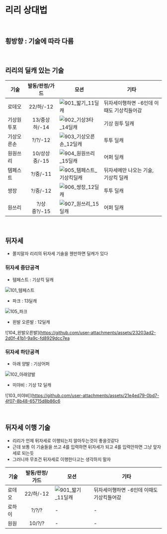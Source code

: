 

# 리리 상대법

<br>

## 횡방향 : 기술에 따라 다름

<br>

## 리리의 딜캐 있는 기술

| 기술 | 발동/판정/가드 | 모션 | 기타 |
| ---- | :----------: | ---- | ---- |
| 로데오 | 22/하/-12 | ![901_밟기_11딜캐](https://github.com/user-attachments/assets/9649fc4f-9718-457e-88c6-9fcd9b950d23) | 뒤자세이행하면 -6인데 이때도 기상킥들어감 |
| 기상원투포 | 13/중상하/-14 | ![902_기상3타_14딜캐](https://github.com/user-attachments/assets/a27a3844-ccb6-405c-bae2-776873a671b9) | 기상 원투 딜캐 |
| 기상오른손 | ?/?/-12 | ![903_기상오른손_12딜캐](https://github.com/user-attachments/assets/e2bfc61f-ec61-44be-9833-b3837933670a) | 투투 딜캐 |
| 원원쓰리 | 10/상상중/-15 | ![904_원원쓰리_15딜캐](https://github.com/user-attachments/assets/e06879ef-8a53-47fc-acbd-2162c900c12d) | 어퍼 딜캐 |
| 템페스트 | ?/중/-11 | ![905_템페스트_기상킥딜캐](https://github.com/user-attachments/assets/b97cdc71-583a-46da-ab08-411c5cc899ef) | 뒤자세에만 나오는 기술, 기상킥 딜캐 |
| 쌍장 | ?/중/-12 | ![906_쌍장_12딜캐](https://github.com/user-attachments/assets/f26c1621-2ba7-435a-8fa0-7151486e11fd) | 투투 딜캐 |
| 원쓰리 | ?/상중?/-15 | ![907_원쓰리_15딜캐](https://github.com/user-attachments/assets/f6dcf8e0-0516-43af-adf7-85ad85bdf5a5) | 어퍼 딜캐 |




<br>

## 뒤자세
- 쫄지말자 리리의 뒤자세 기술을 웬만하면 딜캐가 있다

### 뒤자세 중단공격
- 템페스트 : 기상킥 딜캐

![101_템페스트](https://github.com/user-attachments/assets/f5d0f3a5-4634-4a7f-9f82-91f77b58672e)

- 파크 : 13딜캐

![105_파크](https://github.com/user-attachments/assets/f30342ab-e0f1-4828-b053-97a736c61e6c)


- 왼발 오른발 : 12딜캐

![104_왼발오른발](https://github.com/user-attachments/assets/23203ad2-2d0f-41b1-9a9c-fd8929dcc7ea

### 뒤자세 하단공격
- 아래 양발 : 기상어퍼

![102_아래양발](https://github.com/user-attachments/assets/b553f2b8-72d5-4c2a-a67b-ac14ac5dc2d1)

- 미야비 : 기상 12 딜캐

![103_미야비](https://github.com/user-attachments/assets/21e4ed79-0bd7-4f07-8b48-65715d8b86c6


<br>

## 뒤자세 이행 기술
- 리리가 언제 뒤자세로 이행되는지 알아두는것이 좋을것같다
- 근데 보통 이 기술들을 쓰고 4를 입력하면 뒤자세가 되고 4를 입력안하면 그냥 앞자세로 되는듯
- 그러니까 무조건 뒤자세로 이행한다고는 생각하지 말자

| 기술 | 발동/판정/가드 | 모션 | 기타 |
| ---- | :----------: | ---- | ---- |
| 로데오 | 22/하/-12 | ![901_밟기_11딜캐](https://github.com/user-attachments/assets/9649fc4f-9718-457e-88c6-9fcd9b950d23) | 뒤자세이행하면 -6인데 이때도 기상킥들어감 |
| 로하이 | ?/?/? | - | - |
| 원원 | 10/?/? | - | - |
